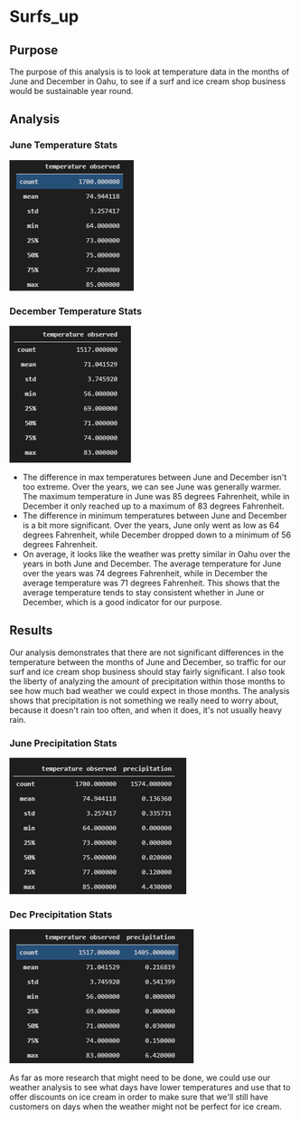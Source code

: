 # Surfs_up
## Purpose
The purpose of this analysis is to look at temperature data in the months of June and December in Oahu, to see if a surf and ice cream shop business would be sustainable year round.
## Analysis
### June Temperature Stats
![June Temperature Stats](https://github.com/jlozano1990/surfs_up/blob/main/Resources/june_temp_summary.PNG)
### December Temperature Stats
![Dec Temperature Stats](https://github.com/jlozano1990/surfs_up/blob/main/Resources/dec_temp_summary.PNG)
- The difference in max temperatures between June and December isn't too extreme. Over the years, we can see June was generally warmer. The maximum temperature in June was 85 degrees Fahrenheit, while in December it only reached up to a maximum of 83 degrees Fahrenheit.
- The difference in minimum temperatures between June and December is a bit more significant. Over the years, June only went as low as 64 degrees Fahrenheit, while December dropped down to a minimum of 56 degrees Fahrenheit.
- On average, it looks like the weather was pretty similar in Oahu over the years in both June and December. The average temperature for June over the years was 74 degrees Fahrenheit, while in December the average temperature was 71 degrees Fahrenheit. This shows that the average temperature tends to stay consistent whether in June or December, which is a good indicator for our purpose.
## Results
Our analysis demonstrates that there are not significant differences in the temperature between the months of June and December, so traffic for our surf and ice cream shop business should stay fairly significant. I also took the liberty of analyzing the amount of precipitation within those months to see how much bad weather we could expect in those months. The analysis shows that precipitation is not something we really need to worry about, because it doesn't rain too often, and when it does, it's not usually heavy rain.
### June Precipitation Stats
![June Prcp Stats](https://github.com/jlozano1990/surfs_up/blob/main/Resources/june_prcp_summary.PNG)
### Dec Precipitation Stats
![Dec Prcp Stats](https://github.com/jlozano1990/surfs_up/blob/main/Resources/dec_prcp_summary.PNG)

As far as more research that might need to be done, we could use our weather analysis to see what days have lower temperatures and use that to offer discounts on ice cream in order to make sure that we'll still have customers on days when the weather might not be perfect for ice cream.
